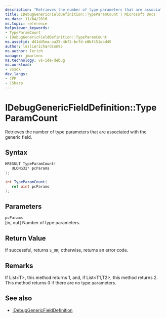 ```yaml
---
description: "Retrieves the number of type parameters that are associated with the generic field."
title: IDebugGenericFieldDefinition::TypeParamCount | Microsoft Docs
ms.date: 11/04/2016
ms.topic: reference
helpviewer_keywords:
- TypeParamCount
- IDebugGenericFieldDefinition::TypeParamCount
ms.assetid: d41dd5ea-aa25-4bf3-bcfd-e0bf451ead49
author: leslierichardson95
ms.author: lerich
manager: jmartens
ms.technology: vs-ide-debug
ms.workload:
- vssdk
dev_langs:
- CPP
- CSharp
---
```

# IDebugGenericFieldDefinition::TypeParamCount
Retrieves the number of type parameters that are associated with the generic field.

## Syntax

```cpp
HRESULT TypeParamCount(
   ULONG32* pcParams
);
```

```csharp
int TypeParamCount(
   ref uint pcParams
);
```

## Parameters
`pcParams`\
[in, out] Number of type parameters.

## Return Value
 If successful, returns `S_OK`; otherwise, returns an error code.

## Remarks
 If List\<T>, this method returns 1, and, if List\<T1,T2>, this method returns 2. This method returns 0 if there are no type parameters.

## See also
- [IDebugGenericFieldDefinition](../../../extensibility/debugger/reference/idebuggenericfielddefinition.md)
